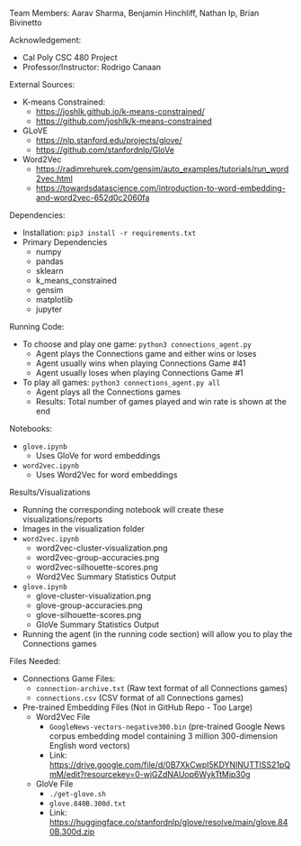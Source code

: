 Team Members: Aarav Sharma, Benjamin Hinchliff, Nathan Ip, Brian Bivinetto

Acknowledgement:
- Cal Poly CSC 480 Project
- Professor/Instructor: Rodrigo Canaan

External Sources:
- K-means Constrained: 
    - https://joshlk.github.io/k-means-constrained/
    - https://github.com/joshlk/k-means-constrained
- GLoVE
    - https://nlp.stanford.edu/projects/glove/
    - https://github.com/stanfordnlp/GloVe
- Word2Vec
    - https://radimrehurek.com/gensim/auto_examples/tutorials/run_word2vec.html
    - https://towardsdatascience.com/introduction-to-word-embedding-and-word2vec-652d0c2060fa

Dependencies:
- Installation: `pip3 install -r requirements.txt`
- Primary Dependencies
    - numpy
    - pandas
    - sklearn
    - k_means_constrained
    - gensim
    - matplotlib
    - jupyter

Running Code:
- To choose and play one game: `python3 connections_agent.py`
    - Agent plays the Connections game and either wins or loses
    - Agent usually wins when playing Connections Game #41 
    - Agent usually loses when playing Connections Game #1
- To play all games: `python3 connections_agent.py all`
    - Agent plays all the Connections games
    - Results: Total number of games played and win rate is shown at the end

Notebooks:
- `glove.ipynb`
    - Uses GloVe for word embeddings
- `word2vec.ipynb`
    - Uses Word2Vec for word embeddings

Results/Visualizations
- Running the corresponding notebook will create these visualizations/reports
- Images in the visualization folder
- `word2vec.ipynb`
    - word2vec-cluster-visualization.png
    - word2vec-group-accuracies.png
    - word2vec-silhouette-scores.png
    - Word2Vec Summary Statistics Output
- `glove.ipynb`
    - glove-cluster-visualization.png
    - glove-group-accuracies.png
    - glove-silhouette-scores.png
    - GloVe Summary Statistics Output
- Running the agent (in the running code section) will allow you to play the Connections games

Files Needed:
- Connections Game Files:
    - `connection-archive.txt` (Raw text format of all Connections games)
    - `connections.csv` (CSV format of all Connections games)
- Pre-trained Embedding Files (Not in GitHub Repo - Too Large)
    - Word2Vec File
        - `GoogleNews-vectors-negative300.bin` (pre-trained Google News corpus embedding model containing 3 million 300-dimension English word vectors)
        - Link: https://drive.google.com/file/d/0B7XkCwpI5KDYNlNUTTlSS21pQmM/edit?resourcekey=0-wjGZdNAUop6WykTtMip30g
    - GloVe File
        - `./get-glove.sh`
        - `glove.840B.300d.txt`
        - Link: https://huggingface.co/stanfordnlp/glove/resolve/main/glove.840B.300d.zip
